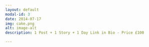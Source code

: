 ```yaml
---
layout: default
modal-id: 3
date: 2014-07-17
img: cake.png
alt: image-alt
description: 1 Post + 1 Story + 1 Day Link in Bio - Price £100

---
```

